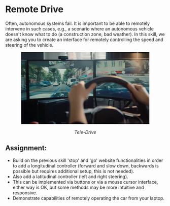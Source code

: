 # Remote Drive

Often, autonomous systems fail. It is important to be able to remotely
intervene in such cases, e.g., a scenario where an autonomous vehicle
doesn't know what to do (a construction zone, bad weather).  In this
skill, we are asking you to create an interface for remotely
controlling the speed and steering of the vehicle.

<p align="center">
<img src="/docs/images/Vay-driving-2.jpg" width="80%">
</p>
<p align="center">
<i>Tele-Drive</i>
</p>

## Assignment:

- Build on the previous skill 'stop' and 'go' website functionalities
  in order to add a longitudinal controller (forward and slow down,
  backwards is possible but requires additional setup, this is not
  needed).
- Also add a latitudinal controller (left and right steering).
- This can be implemented via buttons or via a mouse cursor 
interface, either way is OK, but some methods may be more intuitive and responsive. 
- Demonstrate capabilities of remotely operating the car from your laptop. 

